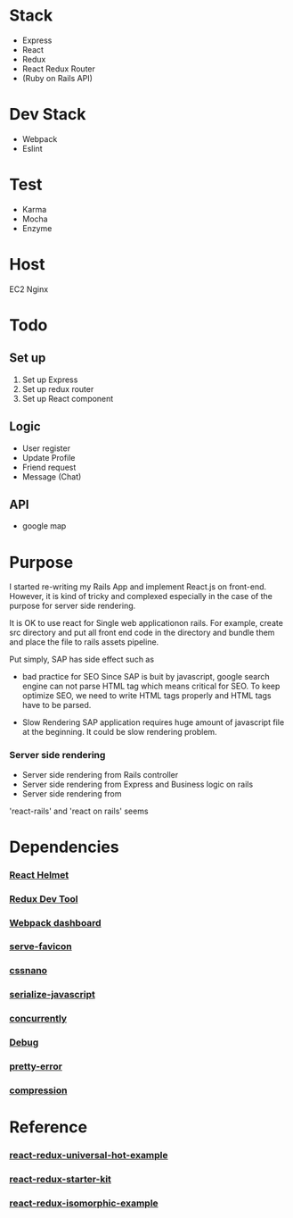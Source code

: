 # Stack
- Express
- React
- Redux
- React Redux Router
- (Ruby on Rails API) 

# Dev Stack
- Webpack
- Eslint

# Test
- Karma
- Mocha
- Enzyme

# Host
EC2
Nginx

# Todo
## Set up
1. Set up Express
2. Set up redux router
3. Set up React component

## Logic
- User register
- Update Profile
- Friend request
- Message (Chat)

## API
- google map



# Purpose
I started re-writing my Rails App and implement React.js on front-end. However, it is kind of tricky and complexed especially in the case of the purpose for server side rendering. 

It is OK to use react for Single web applicationon rails. For example, create src directory and put all front end code in the directory and bundle them and place the file to rails assets pipeline.

Put simply, SAP has side effect such as 

- bad practice for SEO
Since SAP is buit by javascript, google search engine can not parse HTML tag which means critical for SEO. To keep optimize SEO, we need to write HTML tags properly and HTML tags have to be parsed.

- Slow Rendering
SAP application requires huge amount of javascript file at the beginning. It could be slow rendering problem.

### Server side rendering

- Server side rendering from Rails controller
- Server side rendering from Express and Business logic on rails
- Server side rendering from 

'react-rails' and 'react on rails' seems   



# Dependencies

### [React Helmet](https://github.com/nfl/react-helmet)
### [Redux Dev Tool](https://github.com/zalmoxisus/redux-devtools-extension#usage)
### []()

### [Webpack dashboard]()

### [serve-favicon]()


### [cssnano](https://github.com/ben-eb/cssnano)

### [serialize-javascript](https://github.com/yahoo/serialize-javascript)


### [concurrently](https://github.com/kimmobrunfeldt/concurrently)

### [Debug](https://github.com/visionmedia/debug)
### [pretty-error](https://github.com/AriaMinaei/pretty-error)
### [compression](https://github.com/expressjs/compression)

# Reference

### [react-redux-universal-hot-example](https://github.com/erikras/react-redux-universal-hot-example/tree/master/src)
### [react-redux-starter-kit](https://github.com/davezuko/react-redux-starter-kit)
### [react-redux-isomorphic-example](https://github.com/coodoo/react-redux-isomorphic-example)
